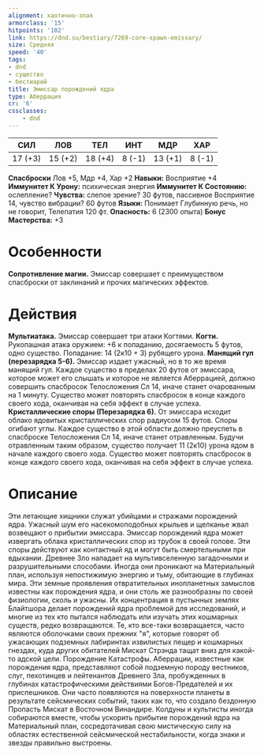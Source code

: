 ```yaml
---
alignment: хаотично-злая
armorclass: '15'
hitpoints: '102'
link: https://dnd.su/bestiary/7269-core-spawn-emissary/
size: Средняя
speed: '40'
tags:
- dnd
- существо
- бестиарий
title: Эмиссар порождений ядра
type: Аберрация
cr: '6'
cssclasses:
    - dnd
---
```



| СИЛ | ЛОВ | ТЕЛ | ИНТ | МДР | ХАР |
|---|---|---|---|---|---|
| 17 (+3) | 15 (+2) | 18 (+4) | 8 (-1) | 13 (+1) | 8 (-1) |
**Спасброски** Лов +5, Мдр +4, Хар +2
**Навыки:** Восприятие +4
**Иммунитет К Урону:** психическая энергия
**Иммунитет К Состоянию:** ослепление?
**Чувства:** слепое зрение? 30 футов, пассивное Восприятие 14, чувство вибрации? 60 футов
**Языки:** Понимает Глубинную речь, но не говорит, Телепатия 120 фт.
**Опасность:** 6 (2300 опыта)
**Бонус Мастерства:** +3


# Особенности
**Сопротивление магии.** Эмиссар совершает с преимуществом спасброски от заклинаний и прочих магических эффектов.


# Действия
**Мультиатака.** Эмиссар совершает три атаки Когтями.
**Когти.** Рукопашная атака оружием: +6 к попаданию, досягаемость 5 футов, одно существо. Попадание: 14 (2к10 + 3) рубящего урона.
**Манящий гул (перезарядка 5-6).** Эмиссар издает ужасный, но в то же время манящий гул. Каждое существо в пределах 20 футов от эмиссара, которое может его слышать и которое не является Аберрацией, должно совершить спасбросок Телосложения Сл 14, иначе станет очарованным на 1 минуту. Существо может повторять спасбросок в конце каждого своего хода, оканчивая на себя эффект в случае успеха.
**Кристаллические споры (Перезарядка 6).** От эмиссара исходит облако ядовитых кристаллических спор радиусом 15 футов. Споры огибают углы. Каждое существо в этой области должно преуспеть в спасброске Телосложения Сл 14, иначе станет отравленным. Будучи отравленным таким образом, существо получает 11 (2к10) урона ядом в начале каждого своего хода. Существо может повторять спасбросок в конце каждого своего хода, оканчивая на себя эффект в случае успеха.


# Описание
Эти летающие хищники служат убийцами и стражами порождений ядра. Ужасный шум его насекомоподобных крыльев и щелканье жвал возвещают о прибытии эмиссара. Эмиссар порождений ядра может извергать облака кристаллических спор из трубок в своей голове. Эти споры действуют как контактный яд и могут быть смертельными при вдыхании. Древнее Зло нападает на мультивселенную загадочными и разрушительными способами. Иногда они проникают на Материальный план, используя непостижимую энергию и тьму, обитающие в глубинах мира. Эти земные проявления отвратительных инопланетных замыслов известны как порождения ядра, и они столь же разнообразны по своей физиологии, сколь и ужасны. Их концентрация в пустынных землях Блайтшора делает порождений ядра проблемой для исследований, и многие из тех кто пытался наблюдать или изучать этих кошмарных существ, редко возвращаются. Те, кто все-таки возвращается, часто являются оболочками своих прежних "я", которые говорят об ужасающих подземных лабиринтах извилистых пещер и кошмарных гнездах, куда других обитателей Мискат Стрэнда тащат вниз для какой-то адской цели. Порождение Катастрофы. Аберрации, известные как порождения ядра, представляют собой подземную породу вестников, слуг, пехотинцев и лейтенантов Древнего Зла, пробужденных в глубинах катастрофическими действиями Богов-Предателей и их приспешников. Они часто появляются на поверхности планеты в результате сейсмических событий, таких как то, что создало бездонную Пропасть Мискат в Восточном Винандире. Колдуны и культисты иногда собираются вместе, чтобы ускорить прибытие порождений ядра на Материальный план, сосредотачивая свою мистическую силу на областях естественной сейсмической нестабильности, когда знаки и звезды правильно выстроены.